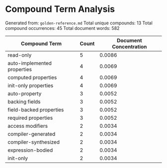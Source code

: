 # Compound Term Analysis

Generated from: `golden-reference.md`
Total unique compounds: 13
Total compound occurrences: 45
Total document words: 582

| Compound Term | Count | Document Concentration |
|---------------|-------|------------------------|
| read-only | 5 | 0.0086 |
| auto-implemented properties | 4 | 0.0069 |
| computed properties | 4 | 0.0069 |
| init-only properties | 4 | 0.0069 |
| auto-property | 3 | 0.0052 |
| backing fields | 3 | 0.0052 |
| field-backed properties | 3 | 0.0052 |
| required properties | 3 | 0.0052 |
| access modifiers | 2 | 0.0034 |
| compiler-generated | 2 | 0.0034 |
| compiler-synthesized | 2 | 0.0034 |
| expression-bodied | 2 | 0.0034 |
| init-only | 2 | 0.0034 |
